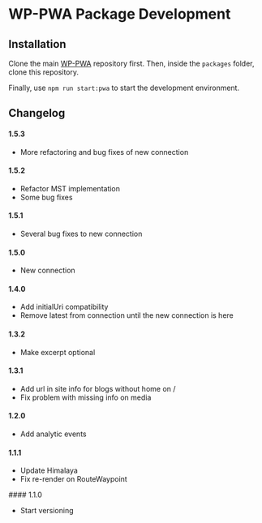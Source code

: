 # WP-PWA Package Development

## Installation

Clone the main [WP-PWA](https://github.com/wp-pwa/wp-pwa) repository first. Then, inside the `packages` folder, clone this repository.

Finally, use `npm run start:pwa` to start the development environment.

## Changelog

#### 1.5.3

- More refactoring and bug fixes of new connection

#### 1.5.2

- Refactor MST implementation
- Some bug fixes

#### 1.5.1

- Several bug fixes to new connection

#### 1.5.0

- New connection

#### 1.4.0

- Add initialUri compatibility
- Remove latest from connection until the new connection is here

#### 1.3.2

- Make excerpt optional

#### 1.3.1

- Add url in site info for blogs without home on /
- Fix problem with missing info on media

#### 1.2.0

- Add analytic events

#### 1.1.1

- Update Himalaya
- Fix re-render on RouteWaypoint

#### 1.1.0
- Start versioning
